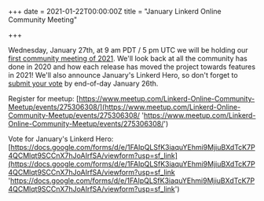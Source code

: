 +++
date = 2021-01-22T00:00:00Z
title = "January Linkerd Online Community Meeting"

+++

Wednesday, January 27th, at 9 am PDT / 5 pm UTC we will be holding our
[first community meeting of 2021](https://www.meetup.com/Linkerd-Online-Community-Meetup/events/275306308/).
We'll look back at all the community has done in 2020 and how each release has
moved the project towards features in 2021! We'll also announce January's
Linkerd Hero, so don't forget to
[submit your vote](https://docs.google.com/forms/d/e/1FAIpQLSfK3iaquYEhmi9MjiuBXdTcK7P4QCMlqt9SCCnX7hJoAIrfSA/viewform?usp=sf_link)
by end-of-day January 26th.

Register for meetup:
[https://www.meetup.com/Linkerd-Online-Community-Meetup/events/275306308/](https://www.meetup.com/Linkerd-Online-Community-Meetup/events/275306308/ 'https://www.meetup.com/Linkerd-Online-Community-Meetup/events/275306308/')

Vote for January's Linkerd Hero:
[https://docs.google.com/forms/d/e/1FAIpQLSfK3iaquYEhmi9MjiuBXdTcK7P4QCMlqt9SCCnX7hJoAIrfSA/viewform?usp=sf_link](https://docs.google.com/forms/d/e/1FAIpQLSfK3iaquYEhmi9MjiuBXdTcK7P4QCMlqt9SCCnX7hJoAIrfSA/viewform?usp=sf_link 'https://docs.google.com/forms/d/e/1FAIpQLSfK3iaquYEhmi9MjiuBXdTcK7P4QCMlqt9SCCnX7hJoAIrfSA/viewform?usp=sf_link')
